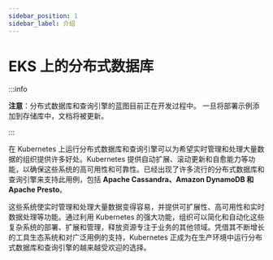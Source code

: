```yaml
---
sidebar_position: 1
sidebar_label: 介绍
---
```


# EKS 上的分布式数据库

:::info

**注意**：分布式数据库和查询引擎的蓝图目前正在开发过程中。
一旦将部署示例添加到存储库中，文档将被更新。

:::

在 Kubernetes 上运行分布式数据库和查询引擎可以为希望实时管理和处理大量数据的组织提供许多好处。Kubernetes 提供自动扩展、滚动更新和自愈能力等功能，以确保这些系统的高可用性和可靠性。已经出现了许多流行的分布式数据库和查询引擎来支持此用例，包括 **Apache Cassandra、Amazon DynamoDB 和 Apache Presto**。

这些系统使实时管理和处理大量数据变得容易，并提供可扩展性、高可用性和实时数据处理等功能。通过利用 Kubernetes 的强大功能，组织可以简化和自动化这些复杂系统的部署、扩展和管理，释放资源专注于业务的其他领域。凭借其不断增长的工具生态系统和对广泛用例的支持，Kubernetes 正成为在生产环境中运行分布式数据库和查询引擎的越来越受欢迎的选择。
